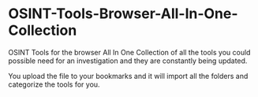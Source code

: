 # OSINT-Tools-Browser-All-In-One-Collection
OSINT Tools for the browser All In One Collection of all the tools you could possible need for an investigation and they are constantly being updated.

You upload the file to your bookmarks and it will import all the folders and categorize the tools for you.
